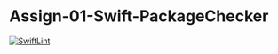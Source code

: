 # Assign-01-Swift-PackageChecker

[![SwiftLint](https://github.com/ICS4U-Programming-ChristopherDB/Assign-01-Swift-PackageChecker/workflows/SwiftLint/badge.svg)](https://github.com/ICS4U-Programming-ChristopherDB/Assign-01-Swift-PackageChecker/actions/)